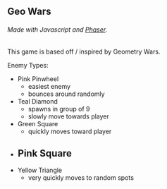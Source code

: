 ## Geo Wars
###### Made with Javascript and [Phaser]("https://phaser.io/").

This game is based off / inspired by Geometry Wars.

Enemy Types:
  - Pink Pinwheel
    - easiest enemy
    - bounces around randomly
  - Teal Diamond
    - spawns in group of 9
    - slowly move towards player
  - Green Square
    - quickly moves toward player
  - Pink Square
    -
  - Yellow Triangle 
    - very quickly moves to random spots